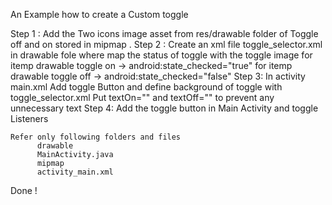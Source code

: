 
An Example how to create a Custom toggle

Step 1 : Add the Two icons image asset from res/drawable folder of Toggle off and on stored in mipmap . 
Step 2 : Create an xml file toggle_selector.xml in drawable fole where map the status of toggle with the toggle image 
                  for itemp drawable toggle on -> android:state_checked="true"
                  for itemp drawable toggle off -> android:state_checked="false"
Step 3: In activity main.xml 
           Add toggle Button and define background of toggle with toggle_selector.xml
           Put textOn="" and textOff="" to prevent any unnecessary text
Step 4: Add the toggle button in Main Activity and  toggle Listeners 

    Refer only following folders and files  
          drawable 
          MainActivity.java 
          mipmap
          activity_main.xml 
          
Done !

